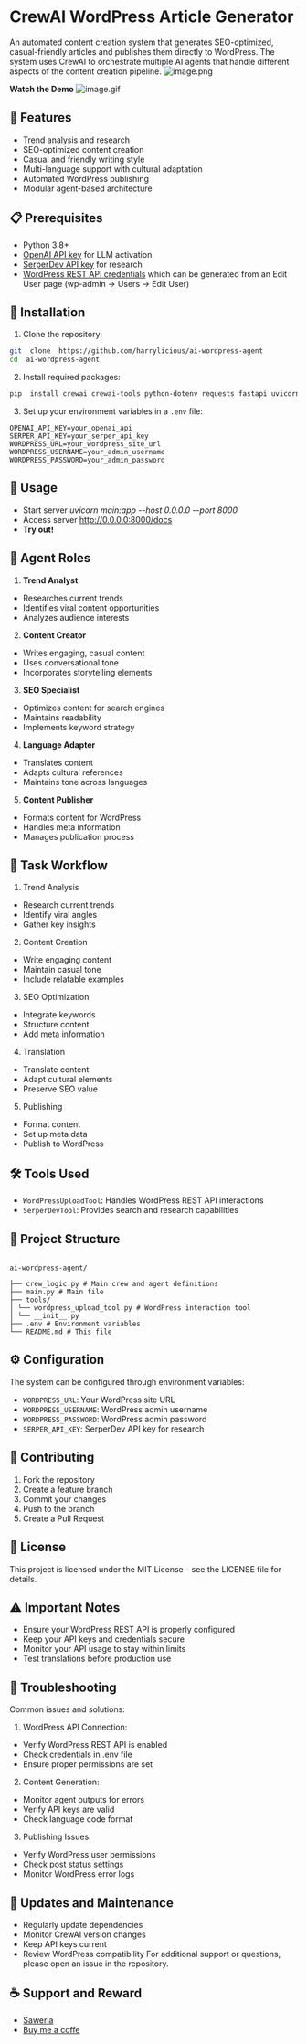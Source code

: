 # CrewAI WordPress Article Generator

An automated content creation system that generates SEO-optimized, casual-friendly articles and publishes them directly to WordPress. The system uses CrewAI to orchestrate multiple AI agents that handle different aspects of the content creation pipeline.
![image.png](scheme.png)

**Watch the Demo**
![image.gif](demo.gif)

## 🌟 Features

- Trend analysis and research
- SEO-optimized content creation
- Casual and friendly writing style
- Multi-language support with cultural adaptation
- Automated WordPress publishing
- Modular agent-based architecture

## 📋 Prerequisites

- Python 3.8+
- [OpenAI API key](https://platform.openai.com/settings/organization/api-keys) for LLM activation
- [SerperDev API key](https://serper.dev/api-key) for research
- [WordPress REST API credentials](https://make.wordpress.org/core/2020/11/05/application-passwords-integration-guide/) which can be generated from an Edit User page (wp-admin -> Users -> Edit User)

## 🔧 Installation

1. Clone the repository:

```bash
git  clone  https://github.com/harrylicious/ai-wordpress-agent
cd  ai-wordpress-agent
```

2. Install required packages:

```bash
pip  install crewai crewai-tools python-dotenv requests fastapi uvicorn
```

3. Set up your environment variables in a `.env` file:

```env
OPENAI_API_KEY=your_openai_api
SERPER_API_KEY=your_serper_api_key
WORDPRESS_URL=your_wordpress_site_url
WORDPRESS_USERNAME=your_admin_username
WORDPRESS_PASSWORD=your_admin_password
```

## 🚀 Usage

- Start server _uvicorn main:app --host 0.0.0.0 --port 8000_
- Access server http://0.0.0.0:8000/docs
- **Try out!**

## 🤖 Agent Roles

1.  **Trend Analyst**

- Researches current trends
- Identifies viral content opportunities
- Analyzes audience interests

2.  **Content Creator**

- Writes engaging, casual content
- Uses conversational tone
- Incorporates storytelling elements

3.  **SEO Specialist**

- Optimizes content for search engines
- Maintains readability
- Implements keyword strategy

4.  **Language Adapter**

- Translates content
- Adapts cultural references
- Maintains tone across languages

5.  **Content Publisher**

- Formats content for WordPress
- Handles meta information
- Manages publication process

## 📝 Task Workflow

1. Trend Analysis

- Research current trends
- Identify viral angles
- Gather key insights

2. Content Creation

- Write engaging content
- Maintain casual tone
- Include relatable examples

3. SEO Optimization

- Integrate keywords
- Structure content
- Add meta information

4. Translation

- Translate content
- Adapt cultural elements
- Preserve SEO value

5. Publishing

- Format content
- Set up meta data
- Publish to WordPress

## 🛠️ Tools Used

- `WordPressUploadTool`: Handles WordPress REST API interactions
- `SerperDevTool`: Provides search and research capabilities

## 📁 Project Structure

```

ai-wordpress-agent/

├── crew_logic.py # Main crew and agent definitions
├── main.py # Main file
├── tools/
│ └── wordpress_upload_tool.py # WordPress interaction tool
│ └── __init__.py
├── .env # Environment variables
└── README.md # This file

```

## ⚙️ Configuration

The system can be configured through environment variables:

- `WORDPRESS_URL`: Your WordPress site URL
- `WORDPRESS_USERNAME`: WordPress admin username
- `WORDPRESS_PASSWORD`: WordPress admin password
- `SERPER_API_KEY`: SerperDev API key for research

## 🤝 Contributing

1. Fork the repository
2. Create a feature branch
3. Commit your changes
4. Push to the branch
5. Create a Pull Request

## 📜 License

This project is licensed under the MIT License - see the LICENSE file for details.

## ⚠️ Important Notes

- Ensure your WordPress REST API is properly configured
- Keep your API keys and credentials secure
- Monitor your API usage to stay within limits
- Test translations before production use

## 🐛 Troubleshooting

Common issues and solutions:

1. WordPress API Connection:

- Verify WordPress REST API is enabled
- Check credentials in .env file
- Ensure proper permissions are set

2. Content Generation:

- Monitor agent outputs for errors
- Verify API keys are valid
- Check language code format

3. Publishing Issues:

- Verify WordPress user permissions
- Check post status settings
- Monitor WordPress error logs

## 🔄 Updates and Maintenance

- Regularly update dependencies
- Monitor CrewAI version changes
- Keep API keys current
- Review WordPress compatibility
  For additional support or questions, please open an issue in the repository.

## ☕ Support and Reward

- [Saweria](https://saweria.co/harrylicious)
- [Buy me a coffe](https://buymeacoffee.com/harrylicious)

